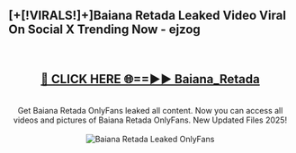 <h2>[+[!VIRALS!]+]Baiana Retada Leaked Video Viral On Social X Trending Now - ejzog</h2>
<br>
<div align="center">
<h2><a href="https://libra.edu.pl?Baiana_Retada" rel="nofollow">🔴 CLICK HERE 🌐==►► Baiana_Retada</a></h2>
<br>
Get Baiana Retada OnlyFans leaked all content. Now you can access all videos and pictures of Baiana Retada OnlyFans. New Updated Files 2025!
<br>
<br>
<a href="https://libra.edu.pl?Baiana_Retada" rel="nofollow" data-target="animated-image.originalLink"><img src="https://i.ibb.co.com/WyWwxjT/player-gif2.gif" alt="Baiana Retada Leaked OnlyFans" style="max-width: 100%; display: inline-block;" data-target="animated-image.originalImage"></a>
</div>
<br>